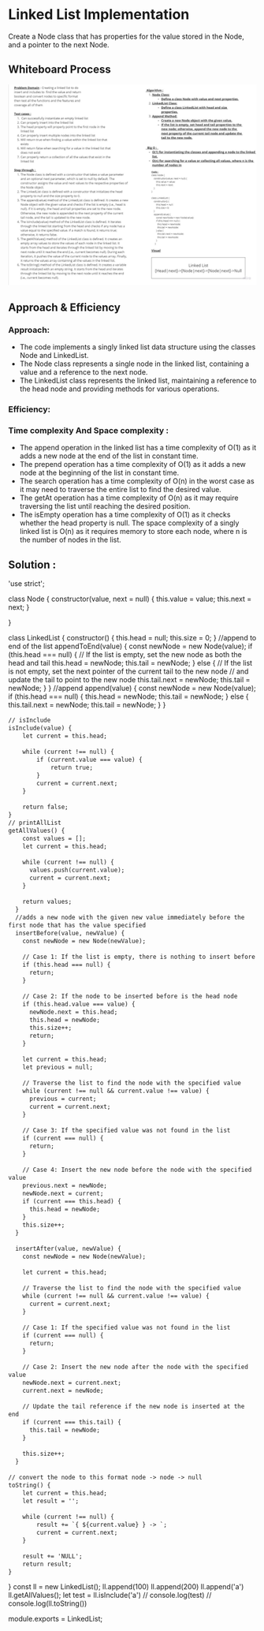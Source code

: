  # Linked List Implementation
Create a Node class that has properties for the value stored in the Node, and a pointer to the next Node.

## Whiteboard Process
![whiteBoard](./assets/whiteBoard.jpg)

## Approach & Efficiency

### Approach:

- The code implements a singly linked list data structure using the classes Node and LinkedList.
- The Node class represents a single node in the linked list, containing a value and a reference to the next node.
- The LinkedList class represents the linked list, maintaining a reference to the head node and providing methods for various operations.

### Efficiency:

### Time complexity And Space complexity :
- The append operation in the linked list has a time complexity of O(1) as it adds a new node at the end of the list in constant time.
- The prepend operation has a time complexity of O(1) as it adds a new node at the beginning of the list in constant time.
- The search operation has a time complexity of O(n) in the worst case as it may need to traverse the entire list to find the desired value.
- The getAt operation has a time complexity of O(n) as it may require traversing the list until reaching the desired position.
- The isEmpty operation has a time complexity of O(1) as it checks whether the head property is null.
The space complexity of a singly linked list is O(n) as it requires memory to store each node, where n is the number of nodes in the list.

## Solution : 

'use strict';


class Node {
    constructor(value, next = null) {
        this.value = value;
        this.next = next;
    }

}

class LinkedList {
    constructor() {
        this.head = null;
        this.size = 0;
    }
    //append to end of the list
    appendToEnd(value) {
      const newNode = new Node(value);
      if (this.head === null) {
        // If the list is empty, set the new node as both the head and tail
        this.head = newNode;
        this.tail = newNode;
      } else {
        // If the list is not empty, set the next pointer of the current tail to the new node
        // and update the tail to point to the new node
        this.tail.next = newNode;
        this.tail = newNode;
      }
    }
    //append
    append(value) {
        const newNode = new Node(value);
        if (this.head === null) {
          this.head = newNode;
          this.tail = newNode;
        } else {
          this.tail.next = newNode;
          this.tail = newNode;
        }
      }

    // isInclude
    isInclude(value) {
        let current = this.head;

        while (current !== null) {
            if (current.value === value) {
                return true;
            }
            current = current.next;
        }

        return false;
    }
    // printAllList
    getAllValues() {
        const values = [];
        let current = this.head;
    
        while (current !== null) {
          values.push(current.value);
          current = current.next;
        }
    
        return values;
      }
      //adds a new node with the given new value immediately before the first node that has the value specified
      insertBefore(value, newValue) {
        const newNode = new Node(newValue);
      
        // Case 1: If the list is empty, there is nothing to insert before
        if (this.head === null) {
          return;
        }
      
        // Case 2: If the node to be inserted before is the head node
        if (this.head.value === value) {
          newNode.next = this.head;
          this.head = newNode;
          this.size++;
          return;
        }
      
        let current = this.head;
        let previous = null;
      
        // Traverse the list to find the node with the specified value
        while (current !== null && current.value !== value) {
          previous = current;
          current = current.next;
        }
      
        // Case 3: If the specified value was not found in the list
        if (current === null) {
          return;
        }
      
        // Case 4: Insert the new node before the node with the specified value
        previous.next = newNode;
        newNode.next = current;
        if (current === this.head) {
          this.head = newNode;
        }
        this.size++;
      }
      
      insertAfter(value, newValue) {
        const newNode = new Node(newValue);
      
        let current = this.head;
      
        // Traverse the list to find the node with the specified value
        while (current !== null && current.value !== value) {
          current = current.next;
        }
      
        // Case 1: If the specified value was not found in the list
        if (current === null) {
          return;
        }
      
        // Case 2: Insert the new node after the node with the specified value
        newNode.next = current.next;
        current.next = newNode;
      
        // Update the tail reference if the new node is inserted at the end
        if (current === this.tail) {
          this.tail = newNode;
        }
      
        this.size++;
      }
      
    // convert the node to this format node -> node -> null
    toString() {
        let current = this.head;
        let result = '';

        while (current !== null) {
            result += `{ ${current.value} } -> `;
            current = current.next;
        }

        result += 'NULL';
        return result;
    }

}
const ll = new LinkedList();
ll.append(100)
ll.append(200)
ll.append('a')
ll.getAllValues();
let test = ll.isInclude('a')
// console.log(test)
// console.log(ll.toString())


module.exports = LinkedList;
